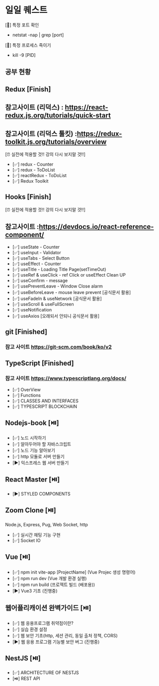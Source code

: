 # 일일 퀘스트

[:sparkling_heart:] 특정 포트 확인

- netstat -nap | grep [port]

[:sparkling_heart:] 특정 프로세스 죽이기

- kill -9 [PID]

## 공부 현황

## Redux [Finish]

## 참고사이트 (리덕스) : https://react-redux.js.org/tutorials/quick-start

## 참고사이트 (리덕스 툴킷) :https://redux-toolkit.js.org/tutorials/overview

[⏰ 실전에 적용할 것!! 강의 다시 보지말 것!!]

- [✅] redux - Counter
- [✅] redux - ToDoList
- [✅] reactRedux - ToDoList
- [✅] Redux Toolkit

## Hooks [Finish]

[⏰ 실전에 적용할 것!! 강의 다시 보지말 것!!]

## 참고사이트 :https://devdocs.io/react-reference-component/

- [✅] useState - Counter
- [✅] useInput - Validator
- [✅] useTabs - Select Button
- [✅] useEffect - Counter
- [✅] useTitle - Loading Title Page(setTimeOut)
- [✅] useRef & useClick - ref Click or useEffect Clean UP
- [✅] useConfirm - message
- [✅] usePreventLeave - Window Close alarm
- [✅] useBeforeLeave - mouse leave prevent [공식문서 활용]
- [✅] useFadeIn & useNetwork [공식문서 활용]
- [✅] useScroll & useFullScreen
- [✅] useNotification
- [✅] useAxios [오래되서 안되니 공식문서 활용]

## git [Finished]

### 참고 사이트 https://git-scm.com/book/ko/v2

## TypeScript [Finished]

### 참고 사이트 https://www.typescriptlang.org/docs/

- [✅] OverView
- [✅] Functions
- [✅] CLASSES AND INTERFACES
- [✅] TYPESCRIPT BLOCKCHAIN

## Nodejs-book [⏯️]

- [✅] 노드 시작하기
- [✅] 알아두어야 할 자바스크립트
- [✅] 노드 기능 알아보기
- [✅] http 모듈로 서버 만들기
- [▶️] 익스프레스 웹 서버 만들기

## React Master [⏯️]

- [:arrow_forward:] STYLED COMPONENTS

## Zoom Clone [⏯️]

Node.js, Express, Pug, Web Socket, http

- [✅] 실시간 채팅 기능 구현
- [✅] Socket IO

## Vue [⏯️]

- [✅] npm init vite-app [ProjectName] (Vue Projec 생성 명령어)
- [✅] npm run dev (Vue 개발 환경 실행)
- [✅] npm run build (프로젝트 빌드 (배포용))
- [:arrow_forward:] Vue3 기초 (진행중)

## 웹어플리캐이션 완벽가이드 [⏯️]

- [✅] 웹 응용프로그램 취약점이란?
- [✅] 실습 환경 설정
- [✅] 웹 보안 기초(http, 세션 관리, 동일 출처 정책, CORS)
- [:arrow_forward:] 웹 응용 프로그램 기능별 보안 버그 (진행중)

## NestJS [⏯️]

- [✅] ARCHITECTURE OF NESTJS
- [⏯️] REST API
